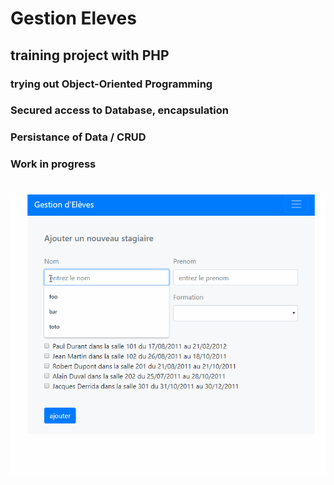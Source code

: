 # Gestion Eleves

## training project with PHP

### trying out Object-Oriented Programming 
### Secured access to Database, encapsulation 
### Persistance of Data / CRUD 

### Work in progress 



#


#

![alt text](demo.gif)